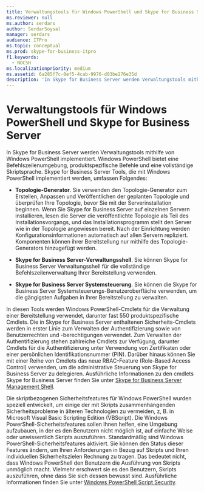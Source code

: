 ```yaml
---
title: Verwaltungstools für Windows PowerShell und Skype for Business Server
ms.reviewer: null
ms.author: serdars
author: SerdarSoysal
manager: serdars
audience: ITPro
ms.topic: conceptual
ms.prod: skype-for-business-itpro
f1.keywords:
  - NOCSH
ms.localizationpriority: medium
ms.assetid: 6a285f7c-0ef5-4cab-9976-d03be276e35d
description: 'In Skype for Business Server werden Verwaltungstools mithilfe von Windows PowerShell implementiert. Windows PowerShell bietet eine Befehlszeilenumgebung, produktspezifische Befehle und eine vollständige Skriptsprache. Skype for Business Server Tools, die mit Windows PowerShell implementiert werden, umfassen Folgendes:'
---
```


# <a name="windows-powershell-and-skype-for-business-server-management-tools"></a>Verwaltungstools für Windows PowerShell und Skype for Business Server
 
In Skype for Business Server werden Verwaltungstools mithilfe von Windows PowerShell implementiert. Windows PowerShell bietet eine Befehlszeilenumgebung, produktspezifische Befehle und eine vollständige Skriptsprache. Skype for Business Server Tools, die mit Windows PowerShell implementiert werden, umfassen Folgendes: 
  
- **Topologie-Generator**. Sie verwenden den Topologie-Generator zum Erstellen, Anpassen und Veröffentlichen der geplanten Topologie und überprüfen Ihre Topologie, bevor Sie mit der Serverinstallation beginnen. Wenn Sie Skype for Business Server auf einzelnen Servern installieren, lesen die Server die veröffentlichte Topologie als Teil des Installationsvorgangs, und das Installationsprogramm stellt den Server wie in der Topologie angewiesen bereit. Nach der Einrichtung werden Konfigurationsinformationen automatisch auf allen Servern repliziert. Komponenten können ihrer Bereitstellung nur mithilfe des Topologie-Generators hinzugefügt werden.
    
- **Skype for Business Server-Verwaltungsshell**. Sie können Skype for Business Server Verwaltungsshell für die vollständige Befehlszeilenverwaltung Ihrer Bereitstellung verwenden.
    
- **Skype for Business Server Systemsteuerung**. Sie können die Skype for Business Server Systemsteuerungs-Benutzeroberfläche verwenden, um die gängigsten Aufgaben in Ihrer Bereitstellung zu verwalten.
    
In diesen Tools werden Windows PowerShell-Cmdlets für die Verwaltung einer Bereitstellung verwendet, darunter fast 550 produktspezifische Cmdlets. Die in Skype for Business Server enthaltenen Sicherheits-Cmdlets werden in erster Linie zum Verwalten der Authentifizierung sowie von Benutzerrechten und -berechtigungen verwendet. Zum Verwalten der Authentifizierung stehen zahlreiche Cmdlets zur Verfügung, darunter Cmdlets für die Authentifizierung unter Verwendung von Zertifikaten oder einer persönlichen Identifikationsnummer (PIN). Darüber hinaus können Sie mit einer Reihe von Cmdlets das neue RBAC-Feature (Role-Based Access Control) verwenden, um die administrative Steuerung von Skype for Business Server zu delegieren. Ausführliche Informationen zu den cmdlets Skype for Business Server finden Sie unter [Skype for Business Server Management Shell](../../manage/management-shell.md).
  
Die skriptbezogenen Sicherheitsfeatures für Windows PowerShell wurden speziell entwickelt, um einige der mit Skripts zusammenhängenden Sicherheitsprobleme in älteren Technologien zu vermeiden, z, B. in Microsoft Visual Basic Scripting Edition (VBScript). Die Windows PowerShell-Sicherheitsfeatures sollen Ihnen helfen, eine Umgebung aufzubauen, in der es den Benutzern nicht möglich ist, auf einfache Weise oder unwissentlich Skripts auszuführen. Standardmäßig sind Windows PowerShell-Sicherheitsfeatures aktiviert. Sie können den Status dieser Features ändern, um Ihren Anforderungen in Bezug auf Skripts und Ihren individuellen Sicherheitszielen Rechnung zu tragen. Das bedeutet nicht, dass Windows PowerShell den Benutzern die Ausführung von Skripts unmöglich macht. Vielmehr erschwert sie es den Benutzern, Skripts auszuführen, ohne dass Sie sich dessen bewusst sind. Ausführliche Informationen finden Sie unter [Windows PowerShell Script Security](/previous-versions/msdn10/gg261722(v=msdn.10)).
